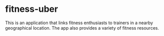 # fitness-uber
This is an application that links fitness enthusiasts to trainers in a nearby geographical location. The app also provides a variety of fitness resources.
